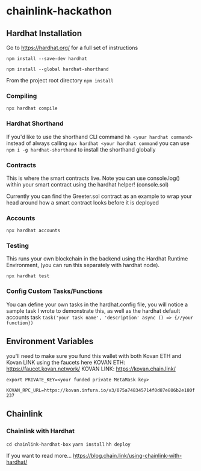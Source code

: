# chainlink-hackathon


## Hardhat Installation
Go to https://hardhat.org/ for a full set of instructions

`npm install --save-dev hardhat`

`npm install --global hardhat-shorthand`

From the project root directory
`npm install`

### Compiling
`npx hardhat compile`

### Hardhat Shorthand
If you'd like to use the shorthand CLI command `hh <your hardhat command>` instead of always calling `npx hardhat <your hardhat command` you can use `npm i -g hardhat-shorthand` to install the shorthand globally

### Contracts
This is where the smart contracts live.
Note you can use console.log() within your smart contract using the hardhat helper! (console.sol)

Currently you can find the Greeter.sol contract as an example to wrap your head around how a smart contract looks before it is deployed 

### Accounts
`npx hardhat accounts`

### Testing
This runs your own blockchain in the backend using the Hardhat Runtime Environment, (you can run this separately with hardhat node).

`npx hardhat test`

### Config Custom Tasks/Functions
You can define your own tasks in the hardhat.config file, you will notice a sample task I wrote to demonstrate this, as well as the hardhat default accounts task
`task('your task name', 'description' async () => {//your function})`


## Environment Variables
you'll need to make sure you fund this wallet with both Kovan ETH and Kovan LINK using the faucets here
KOVAN ETH: https://faucet.kovan.network/
KOVAN LINK: https://kovan.chain.link/

`export PRIVATE_KEY=<your funded private MetaMask key>`

`KOVAN_RPC_URL=https://kovan.infura.io/v3/075a748345714f0d87e806b2e180f237`

## Chainlink

### Chainlink with Hardhat 

`cd chainlink-hardhat-box`
`yarn install`
`hh deploy`

If you want to read more... https://blog.chain.link/using-chainlink-with-hardhat/
